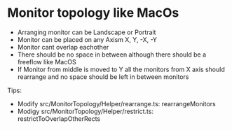 # Monitor topology like MacOs

- Arranging monitor can be Landscape or Portrait
- Monitor can be placed on any Axism X, Y, -X, -Y
- Monitor cant overlap eachother
- There should be no space in between although there should be a freeflow like MacOS
- If Monitor from middle is moved to Y all the monitors from X axis should rearrange and no space should be left in between monitors

Tips:
- Modify src/MonitorTopology/Helper/rearrange.ts: rearrangeMonitors
- Modigy  src/MonitorTopology/Helper/restrict.ts: restrictToOverlapOtherRects

